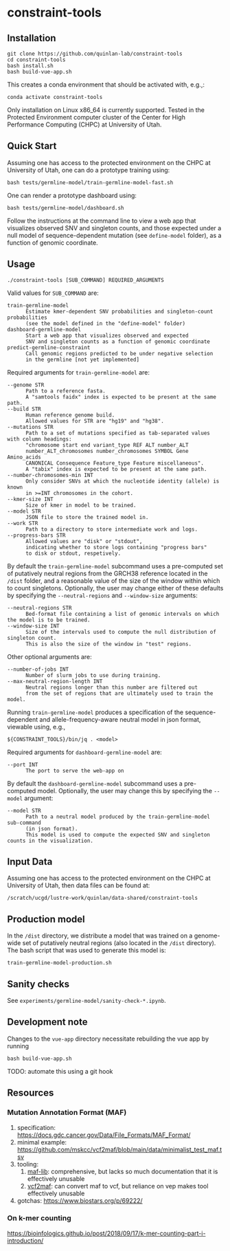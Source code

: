 # constraint-tools

## Installation

```
git clone https://github.com/quinlan-lab/constraint-tools
cd constraint-tools
bash install.sh 
bash build-vue-app.sh
```

This creates a conda environment that should be activated with, e.g.,:
```
conda activate constraint-tools
```

Only installation on Linux x86_64 is currently supported. 
Tested in the Protected Environment computer cluster of the Center for High Performance Computing (CHPC) at University of Utah. 

## Quick Start 

Assuming one has access to the protected environment on the CHPC at University of Utah,
one can do a prototype training using: 

```
bash tests/germline-model/train-germline-model-fast.sh
```

One can render a prototype dashboard using: 
```
bash tests/germline-model/dashboard.sh
```

Follow the instructions at the command line to view a web app that visualizes observed SNV and singleton counts, and those expected under a null model of sequence-dependent mutation (see `define-model` folder), as a function of genomic coordinate.  
 
## Usage

```
./constraint-tools [SUB_COMMAND] REQUIRED_ARGUMENTS
```

Valid values for `SUB_COMMAND` are: 

```
train-germline-model 
      Estimate kmer-dependent SNV probabilities and singleton-count probabilities 
      (see the model defined in the "define-model" folder)
dashboard-germline-model
      Start a web app that visualizes observed and expected 
      SNV and singleton counts as a function of genomic coordinate
predict-germline-constraint
      Call genomic regions predicted to be under negative selection 
      in the germline [not yet implemented]
```

Required arguments for `train-germline-model` are:

```
--genome STR
      Path to a reference fasta. 
      A "samtools faidx" index is expected to be present at the same path. 
--build STR 
      Human reference genome build. 
      Allowed values for STR are "hg19" and "hg38".
--mutations STR 
      Path to a set of mutations specified as tab-separated values with column headings: 
      "chromosome start end variant_type REF ALT number_ALT 
      number_ALT_chromosomes number_chromosomes SYMBOL Gene Amino_acids 
      CANONICAL Consequence Feature_type Feature miscellaneous". 
      A "tabix" index is expected to be present at the same path.
--number-chromosomes-min INT
      Only consider SNVs at which the nucleotide identity (allele) is known 
      in >=INT chromosomes in the cohort.
--kmer-size INT
      Size of kmer in model to be trained. 
--model STR 
      JSON file to store the trained model in. 
--work STR 
      Path to a directory to store intermediate work and logs.
--progress-bars STR 
      Allowed values are "disk" or "stdout", 
      indicating whether to store logs containing "progress bars" 
      to disk or stdout, respetively.
```

By default the `train-germline-model` subcommand uses a pre-computed set of putatively neutral regions from the GRCH38 reference located in the `/dist` folder, and a reasonable value of the size of the window within which to count singletons. Optionally, the user may change either of these defaults by specifying the `--neutral-regions` and `--window-size` arguments: 

```
--neutral-regions STR
      Bed-format file containing a list of genomic intervals on which the model is to be trained.
--window-size INT
      Size of the intervals used to compute the null distribution of singleton count. 
      This is also the size of the window in "test" regions.
```

Other optional arguments are: 

```
--number-of-jobs INT 
      Number of slurm jobs to use during training. 
--max-neutral-region-length INT 
      Neutral regions longer than this number are filtered out 
      from the set of regions that are ultimately used to train the model. 
```

Running `train-germline-model` produces a specification of the sequence-dependent and allele-frequency-aware neutral 
model in json format, viewable using, e.g., 
```
${CONSTRAINT_TOOLS}/bin/jq . <model> 
```

Required arguments for `dashboard-germline-model` are:

```
--port INT 
      The port to serve the web-app on
```

By default the `dashboard-germline-model` subcommand uses a pre-computed model. 
Optionally, the user may change this by specifying the `--model` argument: 

```
--model STR
      Path to a neutral model produced by the train-germline-model sub-command 
      (in json format). 
      This model is used to compute the expected SNV and singleton counts in the visualization. 
```

## Input Data

Assuming one has access to the protected environment on the CHPC at University of Utah, 
then data files can be found at: 

```
/scratch/ucgd/lustre-work/quinlan/data-shared/constraint-tools
```

## Production model

In the `/dist` directory, we distribute a model 
that was trained on a genome-wide set of putatively neutral regions
(also located in the `/dist` directory).
The bash script that was used to generate this model is:

```
train-germline-model-production.sh
```

## Sanity checks

See `experiments/germline-model/sanity-check-*.ipynb`. 

## Development note

Changes to the `vue-app` directory necessitate rebuilding the vue app by running 

```
bash build-vue-app.sh 
```

TODO: automate this using a git hook 

## Resources 
### Mutation Annotation Format (MAF) 

1. specification: https://docs.gdc.cancer.gov/Data/File_Formats/MAF_Format/
2. minimal example: https://github.com/mskcc/vcf2maf/blob/main/data/minimalist_test_maf.tsv
3. tooling: 
    1. [maf-lib](https://github.com/NCI-GDC/maf-lib): comprehensive, but lacks so much documentation that it is effectively unusable
    2. [vcf2maf](https://github.com/mskcc/vcf2maf): can convert maf to vcf, but reliance on vep makes tool effectively unusable
4. gotchas: https://www.biostars.org/p/69222/

### On k-mer counting 
https://bioinfologics.github.io/post/2018/09/17/k-mer-counting-part-i-introduction/
